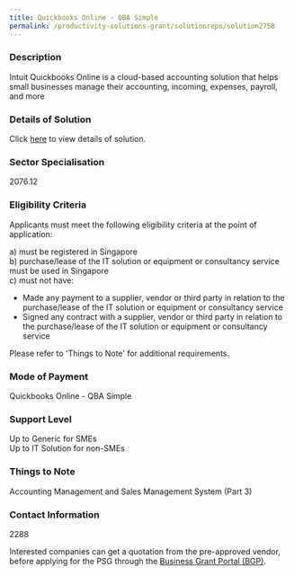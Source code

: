 ```yaml
---
title: Quickbooks Online - QBA Simple
permalink: /productivity-solutions-grant/solutionrepo/solution2758
---
```


### Description

Intuit Quickbooks Online is a cloud-based accounting solution that helps small businesses manage their accounting, incoming, expenses, payroll, and more

### Details of Solution

Click <a href='Quest Business Advisory Pte Ltd' target='_blank' rel='noopener'>here</a> to view details of solution.

### Sector Specialisation

 2076.12 

### Eligibility Criteria

Applicants must meet the following eligibility criteria at the point of application:

a) must be registered in Singapore <br>
b) purchase/lease of the IT solution or equipment or consultancy service must be used in Singapore <br>
c) must not have:
- Made any payment to a supplier, vendor or third party in relation to the purchase/lease of the IT solution or equipment or consultancy service
- Signed any contract with a supplier, vendor or third party in relation to the purchase/lease of the IT solution or equipment or consultancy service

Please refer to 'Things to Note' for additional requirements.

### Mode of Payment
Quickbooks Online - QBA Simple

### Support Level
Up to Generic for SMEs <br>
Up to IT Solution for non-SMEs

### Things to Note
Accounting Management and Sales Management System (Part 3)

### Contact Information
2288

Interested companies can get a quotation from the pre-approved vendor, before applying for the PSG through the <a target='_blank' rel='noopener' href='https://www.businessgrants.gov.sg/'>Business Grant Portal (BGP)</a>.
